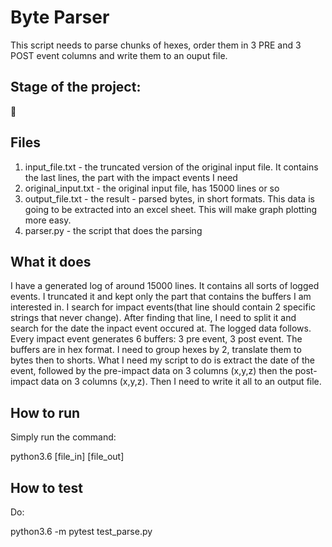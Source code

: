 # Byte Parser

This script needs to parse chunks of hexes, order them in 3 PRE and  3 POST event columns and write them to an ouput file. 
## Stage of the project: 
🐓

## Files

1. input_file.txt - the truncated version of the original input file. It contains the last lines, the part with the impact events I need
2. original_input.txt - the original input file, has 15000 lines or so
3. output_file.txt - the result - parsed bytes, in short formats. This data is going to be extracted into an excel sheet. This will make graph plotting more easy.
4. parser.py - the script that does the parsing

## What it does

I have a generated log of around 15000 lines. It contains all sorts of logged events.
I truncated it and kept only the part that contains the buffers I am interested in.
I search for impact events(that line should contain 2 specific strings that never change). After finding that line,
I need to split it and search for the date the inpact event occured at. 
The logged data follows.
Every impact event generates 6 buffers: 3 pre event, 3 post event.
The buffers are in hex format. I need to group hexes by 2, translate them to bytes then to shorts.
What I need my script to do is extract the date of the event, followed by the pre-impact data on 3 columns (x,y,z) then the post-impact data on 3 columns (x,y,z).
Then I need to write it all to an output file.

## How to run

Simply run the command: 

python3.6 [file_in] [file_out]

## How to test

Do:

python3.6 -m pytest test_parse.py 
